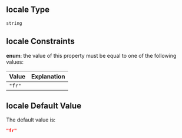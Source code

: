 ## locale Type

`string`

## locale Constraints

**enum**: the value of this property must be equal to one of the following values:

| Value  | Explanation |
| :----- | :---------- |
| `"fr"` |             |

## locale Default Value

The default value is:

```json
"fr"
```
